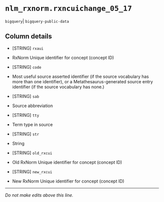 # `nlm_rxnorm.rxncuichange_05_17`
`bigquery`| `bigquery-public-data`

## Column details
* [STRING]    `rxaui`
 - RxNorm Unique identifier for concept (concept ID)
* [STRING]    `code`
 - Most useful source asserted identifier (if the source vocabulary has more than one identifier), or a Metathesaurus-generated source entry identifier (if the source vocabulary has none.)
* [STRING]    `sab`
 - Source abbreviation
* [STRING]    `tty`
 - Term type in source
* [STRING]    `str`
 - String
* [STRING]    `old_rxcui`
 - Old RxNorm Unique identifier for concept (concept ID)
* [STRING]    `new_rxcui`
 - New RxNorm Unique identifier for concept (concept ID)

-------------------------------------------------------------------------------
*Do not make edits above this line.*
